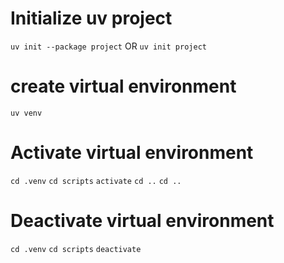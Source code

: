# Initialize uv project 
`uv init --package project` 
OR
`uv init project`

# create virtual environment
`uv venv`

# Activate virtual environment
`cd .venv`
`cd scripts`
`activate`
`cd ..`
`cd ..`

# Deactivate virtual environment
`cd .venv`
`cd scripts`
`deactivate`